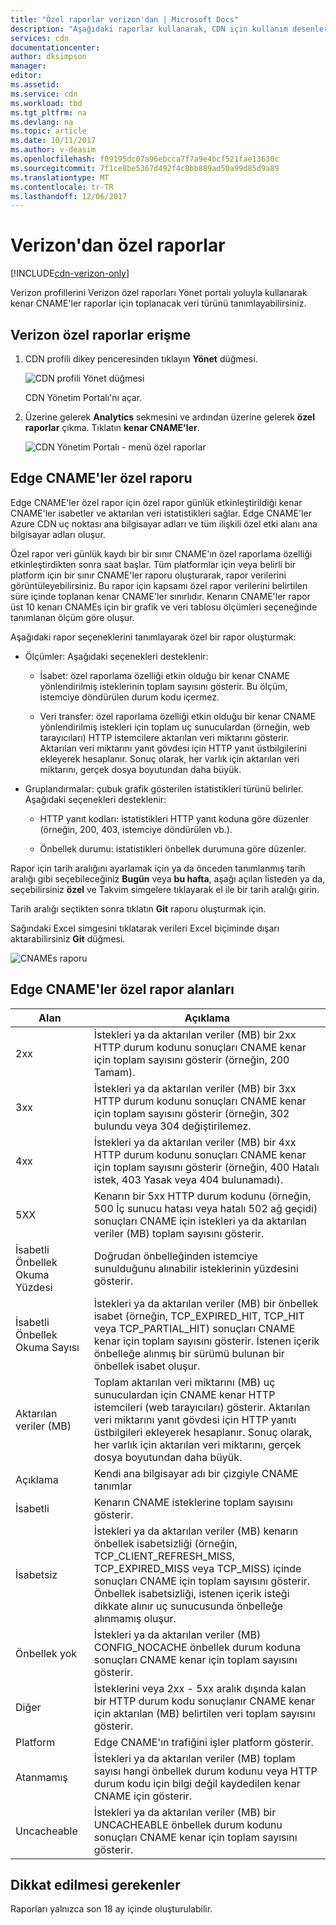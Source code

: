 ```yaml
---
title: "Özel raporlar verizon'dan | Microsoft Docs"
description: "Aşağıdaki raporlar kullanarak, CDN için kullanım desenlerini görüntüleyebilirsiniz: bant genişliği, aktarılan verileri, isabet, önbellek durumları, önbellek isabet oranı, IPv4/IPv6 aktarılan veriler."
services: cdn
documentationcenter: 
author: dksimpson
manager: 
editor: 
ms.assetid: 
ms.service: cdn
ms.workload: tbd
ms.tgt_pltfrm: na
ms.devlang: na
ms.topic: article
ms.date: 10/11/2017
ms.author: v-deasim
ms.openlocfilehash: f09195dc07a96ebcca7f7a9e4bcf521fae13630c
ms.sourcegitcommit: 7f1ce8be5367d492f4c8bb889ad50a99d85d9a89
ms.translationtype: MT
ms.contentlocale: tr-TR
ms.lasthandoff: 12/06/2017
---
```

# <a name="custom-reports-from-verizon"></a>Verizon'dan özel raporlar

[!INCLUDE[cdn-verizon-only](../../includes/cdn-verizon-only.md)]

Verizon profillerini Verizon özel raporları Yönet portalı yoluyla kullanarak kenar CNAME'ler raporlar için toplanacak veri türünü tanımlayabilirsiniz.


## <a name="accessing-verizon-custom-reports"></a>Verizon özel raporlar erişme
1. CDN profili dikey penceresinden tıklayın **Yönet** düğmesi.
   
    ![CDN profili Yönet düğmesi](./media/cdn-reports/cdn-manage-btn.png)
   
    CDN Yönetim Portalı'nı açar.
2. Üzerine gelerek **Analytics** sekmesini ve ardından üzerine gelerek **özel raporlar** çıkma. Tıklatın **kenar CNAME'ler**.
   
    ![CDN Yönetim Portalı - menü özel raporlar](./media/cdn-reports/cdn-custom-reports.png)

## <a name="edge-cnames-custom-report"></a>Edge CNAME'ler özel raporu
Edge CNAME'ler özel rapor için özel rapor günlük etkinleştirildiği kenar CNAME'ler isabetler ve aktarılan veri istatistikleri sağlar. Edge CNAME'ler Azure CDN uç noktası ana bilgisayar adları ve tüm ilişkili özel etki alanı ana bilgisayar adları oluşur. 

Özel rapor veri günlük kaydı bir bir sınır CNAME'ın özel raporlama özelliği etkinleştirdikten sonra saat başlar. Tüm platformlar için veya belirli bir platform için bir sınır CNAME'ler raporu oluşturarak, rapor verilerini görüntüleyebilirsiniz. Bu rapor için kapsamı özel rapor verilerini belirtilen süre içinde toplanan kenar CNAME'ler sınırlıdır. Kenarın CNAME'ler rapor üst 10 kenarı CNAMEs için bir grafik ve veri tablosu ölçümleri seçeneğinde tanımlanan ölçüm göre oluşur. 

Aşağıdaki rapor seçeneklerini tanımlayarak özel bir rapor oluşturmak:

- Ölçümler: Aşağıdaki seçenekleri desteklenir:

   - İsabet: özel raporlama özelliği etkin olduğu bir kenar CNAME yönlendirilmiş isteklerinin toplam sayısını gösterir. Bu ölçüm, istemciye döndürülen durum kodu içermez.

   - Veri transfer: özel raporlama özelliği etkin olduğu bir kenar CNAME yönlendirilmiş istekleri için toplam uç sunuculardan (örneğin, web tarayıcıları) HTTP istemcilere aktarılan veri miktarını gösterir. Aktarılan veri miktarını yanıt gövdesi için HTTP yanıt üstbilgilerini ekleyerek hesaplanır. Sonuç olarak, her varlık için aktarılan veri miktarını, gerçek dosya boyutundan daha büyük.

- Gruplandırmalar: çubuk grafik gösterilen istatistikleri türünü belirler. Aşağıdaki seçenekleri desteklenir:

   - HTTP yanıt kodları: istatistikleri HTTP yanıt koduna göre düzenler (örneğin, 200, 403, istemciye döndürülen vb.). 

   - Önbellek durumu: istatistikleri önbellek durumuna göre düzenler.


Rapor için tarih aralığını ayarlamak için ya da önceden tanımlanmış tarih aralığı gibi seçebileceğiniz **Bugün** veya **bu hafta**, aşağı açılan listeden ya da, seçebilirsiniz **özel** ve Takvim simgelere tıklayarak el ile bir tarih aralığı girin. 

Tarih aralığı seçtikten sonra tıklatın **Git** raporu oluşturmak için.

Sağındaki Excel simgesini tıklatarak verileri Excel biçiminde dışarı aktarabilirsiniz **Git** düğmesi.

![CNAMEs raporu](./media/cdn-reports/cdn-cnames-report.png)

## <a name="edge-cnames-custom-report-fields"></a>Edge CNAME'ler özel rapor alanları

| Alan                     | Açıklama   |
|---------------------------|---------------|
| 2xx                       | İstekleri ya da aktarılan veriler (MB) bir 2xx HTTP durum kodunu sonuçları CNAME kenar için toplam sayısını gösterir (örneğin, 200 Tamam). |
| 3xx                       | İstekleri ya da aktarılan veriler (MB) bir 3xx HTTP durum kodunu sonuçları CNAME kenar için toplam sayısını gösterir (örneğin, 302 bulundu veya 304 değiştirilemez. |
| 4xx                       | İstekleri ya da aktarılan veriler (MB) bir 4xx HTTP durum kodunu sonuçları CNAME kenar için toplam sayısını gösterir (örneğin, 400 Hatalı istek, 403 Yasak veya 404 bulunamadı). |
| 5XX                       | Kenarın bir 5xx HTTP durum kodunu (örneğin, 500 İç sunucu hatası veya hatalı 502 ağ geçidi) sonuçları CNAME için istekleri ya da aktarılan veriler (MB) toplam sayısını gösterir. |
| İsabetli Önbellek Okuma Yüzdesi               | Doğrudan önbelleğinden istemciye sunulduğunu alınabilir isteklerinin yüzdesini gösterir. |
| İsabetli Önbellek Okuma Sayısı                | İstekleri ya da aktarılan veriler (MB) bir önbellek isabet (örneğin, TCP_EXPIRED_HIT, TCP_HIT veya TCP_PARTIAL_HIT) sonuçları CNAME kenar için toplam sayısını gösterir. İstenen içerik önbelleğe alınmış bir sürümü bulunan bir önbellek isabet oluşur. |
| Aktarılan veriler (MB)     | Toplam aktarılan veri miktarını (MB) uç sunuculardan için CNAME kenar HTTP istemcileri (web tarayıcıları) gösterir. Aktarılan veri miktarını yanıt gövdesi için HTTP yanıtı üstbilgileri ekleyerek hesaplanır. Sonuç olarak, her varlık için aktarılan veri miktarını, gerçek dosya boyutundan daha büyük. |
| Açıklama               | Kendi ana bilgisayar adı bir çizgiyle CNAME tanımlar |
| İsabetli                      | Kenarın CNAME isteklerine toplam sayısını gösterir. |
| İsabetsiz                    | İstekleri ya da aktarılan veriler (MB) kenarın önbellek isabetsizliği (örneğin, TCP_CLIENT_REFRESH_MISS, TCP_EXPIRED_MISS veya TCP_MISS) içinde sonuçları CNAME için toplam sayısını gösterir. Önbellek isabetsizliği, istenen içerik isteği dikkate alınır uç sunucusunda önbelleğe alınmamış oluşur. | 
| Önbellek yok                  | İstekleri ya da aktarılan veriler (MB) CONFIG_NOCACHE önbellek durum koduna sonuçları CNAME kenar için toplam sayısını gösterir.  |
| Diğer                     | İsteklerini veya 2xx - 5xx aralık dışında kalan bir HTTP durum kodu sonuçlanır CNAME kenar için aktarılan (MB) belirtilen veri toplam sayısını gösterir. |
| Platform                  | Edge CNAME'ın trafiğini işler platform gösterir. |
| Atanmamış               | İstekleri ya da aktarılan veriler (MB) toplam sayısı hangi önbellek durum kodunu veya HTTP durum kodu için bilgi değil kaydedilen kenar CNAME için gösterir.  |
| Uncacheable               | İstekleri ya da aktarılan veriler (MB) bir UNCACHEABLE önbellek durum kodunu sonuçları CNAME kenar için toplam sayısını gösterir.  |


## <a name="considerations"></a>Dikkat edilmesi gerekenler
Raporları yalnızca son 18 ay içinde oluşturulabilir.

